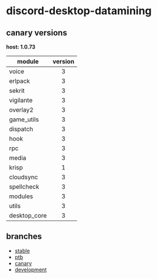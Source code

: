 # discord-desktop-datamining

## canary versions

**host: 1.0.73**

| module | version |
| ------ | :-----: |
| voice | 3 |
| erlpack | 3 |
| sekrit | 3 |
| vigilante | 3 |
| overlay2 | 3 |
| game_utils | 3 |
| dispatch | 3 |
| hook | 3 |
| rpc | 3 |
| media | 3 |
| krisp | 1 |
| cloudsync | 3 |
| spellcheck | 3 |
| modules | 3 |
| utils | 3 |
| desktop_core | 3 |

## branches

- [stable](https://github.com/OpenAsar/discord-desktop-datamining/tree/stable)
- [ptb](https://github.com/OpenAsar/discord-desktop-datamining/tree/ptb)
- [canary](https://github.com/OpenAsar/discord-desktop-datamining/tree/canary)
- [development](https://github.com/OpenAsar/discord-desktop-datamining/tree/development)